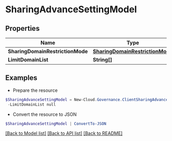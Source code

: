 # SharingAdvanceSettingModel
## Properties

Name | Type | Description | Notes
------------ | ------------- | ------------- | -------------
**SharingDomainRestrictionMode** | [**SharingDomainRestrictionMode**](SharingDomainRestrictionMode.md) |  | [optional] 
**LimitDomainList** | **String[]** |  | [optional] 

## Examples

- Prepare the resource
```powershell
$SharingAdvanceSettingModel = New-Cloud.Governance.ClientSharingAdvanceSettingModel  -SharingDomainRestrictionMode null `
 -LimitDomainList null
```

- Convert the resource to JSON
```powershell
$SharingAdvanceSettingModel | ConvertTo-JSON
```

[[Back to Model list]](../README.md#documentation-for-models) [[Back to API list]](../README.md#documentation-for-api-endpoints) [[Back to README]](../README.md)

